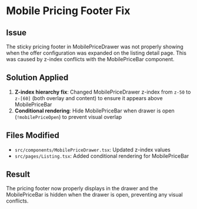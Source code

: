 # Mobile Pricing Footer Fix

## Issue
The sticky pricing footer in MobilePriceDrawer was not properly showing when the offer configuration was expanded on the listing detail page. This was caused by z-index conflicts with the MobilePriceBar component.

## Solution Applied
1. **Z-index hierarchy fix**: Changed MobilePriceDrawer z-index from `z-50` to `z-[60]` (both overlay and content) to ensure it appears above MobilePriceBar
2. **Conditional rendering**: Hide MobilePriceBar when drawer is open (`!mobilePriceOpen`) to prevent visual overlap

## Files Modified
- `src/components/MobilePriceDrawer.tsx`: Updated z-index values
- `src/pages/Listing.tsx`: Added conditional rendering for MobilePriceBar

## Result
The pricing footer now properly displays in the drawer and the MobilePriceBar is hidden when the drawer is open, preventing any visual conflicts.